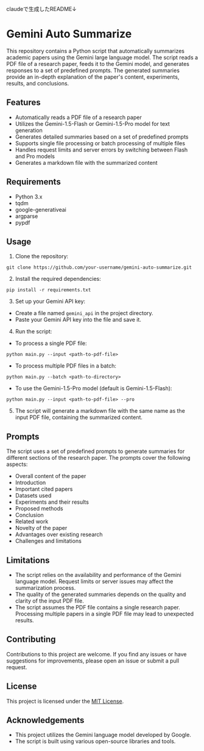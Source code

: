 claudeで生成したREADME↓

# Gemini Auto Summarize

This repository contains a Python script that automatically summarizes academic papers using the Gemini large language model. The script reads a PDF file of a research paper, feeds it to the Gemini model, and generates responses to a set of predefined prompts. The generated summaries provide an in-depth explanation of the paper's content, experiments, results, and conclusions.

## Features

- Automatically reads a PDF file of a research paper
- Utilizes the Gemini-1.5-Flash or Gemini-1.5-Pro model for text generation
- Generates detailed summaries based on a set of predefined prompts
- Supports single file processing or batch processing of multiple files
- Handles request limits and server errors by switching between Flash and Pro models
- Generates a markdown file with the summarized content

## Requirements

- Python 3.x
- tqdm
- google-generativeai
- argparse
- pypdf

## Usage

1. Clone the repository:

```
git clone https://github.com/your-username/gemini-auto-summarize.git
```

2. Install the required dependencies:

```
pip install -r requirements.txt
```

3. Set up your Gemini API key:

- Create a file named `gemini_api` in the project directory.
- Paste your Gemini API key into the file and save it.

4. Run the script:

- To process a single PDF file:

```
python main.py --input <path-to-pdf-file>
```

- To process multiple PDF files in a batch:

```
python main.py --batch <path-to-directory>
```

- To use the Gemini-1.5-Pro model (default is Gemini-1.5-Flash):

```
python main.py --input <path-to-pdf-file> --pro
```

5. The script will generate a markdown file with the same name as the input PDF file, containing the summarized content.

## Prompts

The script uses a set of predefined prompts to generate summaries for different sections of the research paper. The prompts cover the following aspects:

- Overall content of the paper
- Introduction
- Important cited papers
- Datasets used
- Experiments and their results
- Proposed methods
- Conclusion
- Related work
- Novelty of the paper
- Advantages over existing research
- Challenges and limitations

## Limitations

- The script relies on the availability and performance of the Gemini language model. Request limits or server issues may affect the summarization process.
- The quality of the generated summaries depends on the quality and clarity of the input PDF file.
- The script assumes the PDF file contains a single research paper. Processing multiple papers in a single PDF file may lead to unexpected results.

## Contributing

Contributions to this project are welcome. If you find any issues or have suggestions for improvements, please open an issue or submit a pull request.

## License

This project is licensed under the [MIT License](LICENSE).

## Acknowledgements

- This project utilizes the Gemini language model developed by Google.
- The script is built using various open-source libraries and tools.
